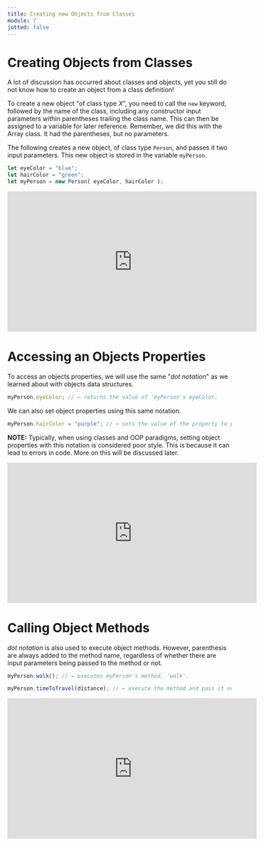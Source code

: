 ```yaml
---
title: Creating new Objects from Classes
module: 7
jotted: false
---
```


# Creating Objects from Classes

A lot of discussion has occurred about classes and objects, yet you still do not know how to create an object from a class definition!

To create a new object "of class type _X_", you need to call the `new` keyword, followed by the name of the class, including any constructor input parameters within parentheses trailing the class name. This can then be assigned to a variable for later reference.  Remember, we did this with the Array class.  It had the parentheses, but no parameters.

The following creates a new object, of class type `Person`, and passes it two input parameters. This new object is stored in the variable `myPerson`.

```js
let eyeColor = "blue";
let hairColor = "green";
let myPerson = new Person( eyeColor, hairColor );
```

<iframe width="560" height="315" src="https://www.youtube.com/embed/gGc6NUT1Mnc" frameborder="0" allow="accelerometer; autoplay; encrypted-media; gyroscope; picture-in-picture" allowfullscreen></iframe>


# Accessing an Objects Properties

To access an objects properties, we will use the same "_dot notation_" as we learned about with objects data structures.

```js
myPerson.eyeColor; // ← returns the value of 'myPerson's eyeColor.
```

We can also set object properties using this same notation.

```js
myPerson.hairColor = "purple"; // ← sets the value of the property to purple
```

**NOTE:** Typically, when using classes and OOP paradigms, setting object properties with this notation is considered poor style. This is because it can lead to errors in code. More on this will be discussed later.

<iframe width="560" height="315" src="https://www.youtube.com/embed/r4mjFdaet5E" frameborder="0" allow="accelerometer; autoplay; encrypted-media; gyroscope; picture-in-picture" allowfullscreen></iframe>

# Calling Object Methods

_dot notation_ is also used to execute object methods. However, parenthesis are always added to the method name, regardless of whether there are input parameters being passed to the method or not.

```js
myPerson.walk(); // ← executes myPerson's method, 'walk'.

myPerson.timeToTravel(distance); // ← execute the method and pass it one input parameter value.
```

<iframe width="560" height="315" src="https://www.youtube.com/embed/q_wACy_hEGI" frameborder="0" allow="accelerometer; autoplay; encrypted-media; gyroscope; picture-in-picture" allowfullscreen></iframe>